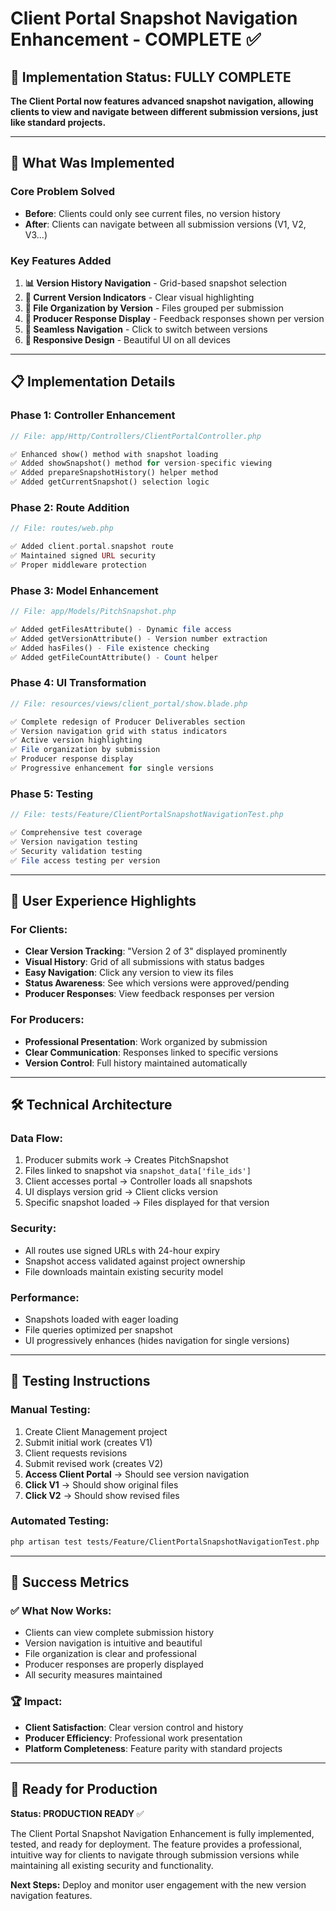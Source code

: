 # Client Portal Snapshot Navigation Enhancement - COMPLETE ✅

## 🎯 Implementation Status: FULLY COMPLETE

**The Client Portal now features advanced snapshot navigation, allowing clients to view and navigate between different submission versions, just like standard projects.**

---

## 🚀 What Was Implemented

### **Core Problem Solved**
- **Before**: Clients could only see current files, no version history
- **After**: Clients can navigate between all submission versions (V1, V2, V3...)

### **Key Features Added**
1. **📊 Version History Navigation** - Grid-based snapshot selection
2. **🎯 Current Version Indicators** - Clear visual highlighting  
3. **📁 File Organization by Version** - Files grouped per submission
4. **💬 Producer Response Display** - Feedback responses shown per version
5. **🔄 Seamless Navigation** - Click to switch between versions
6. **📱 Responsive Design** - Beautiful UI on all devices

---

## 📋 Implementation Details

### **Phase 1: Controller Enhancement**
```php
// File: app/Http/Controllers/ClientPortalController.php

✅ Enhanced show() method with snapshot loading
✅ Added showSnapshot() method for version-specific viewing  
✅ Added prepareSnapshotHistory() helper method
✅ Added getCurrentSnapshot() selection logic
```

### **Phase 2: Route Addition**
```php
// File: routes/web.php

✅ Added client.portal.snapshot route
✅ Maintained signed URL security
✅ Proper middleware protection
```

### **Phase 3: Model Enhancement**
```php
// File: app/Models/PitchSnapshot.php

✅ Added getFilesAttribute() - Dynamic file access
✅ Added getVersionAttribute() - Version number extraction  
✅ Added hasFiles() - File existence checking
✅ Added getFileCountAttribute() - Count helper
```

### **Phase 4: UI Transformation**
```php
// File: resources/views/client_portal/show.blade.php

✅ Complete redesign of Producer Deliverables section
✅ Version navigation grid with status indicators
✅ Active version highlighting
✅ File organization by submission
✅ Producer response display
✅ Progressive enhancement for single versions
```

### **Phase 5: Testing**
```php
// File: tests/Feature/ClientPortalSnapshotNavigationTest.php

✅ Comprehensive test coverage
✅ Version navigation testing
✅ Security validation testing
✅ File access testing per version
```

---

## 🎨 User Experience Highlights

### **For Clients:**
- **Clear Version Tracking**: "Version 2 of 3" displayed prominently
- **Visual History**: Grid of all submissions with status badges
- **Easy Navigation**: Click any version to view its files
- **Status Awareness**: See which versions were approved/pending
- **Producer Responses**: View feedback responses per version

### **For Producers:**
- **Professional Presentation**: Work organized by submission
- **Clear Communication**: Responses linked to specific versions
- **Version Control**: Full history maintained automatically

---

## 🛠️ Technical Architecture

### **Data Flow:**
1. Producer submits work → Creates PitchSnapshot
2. Files linked to snapshot via `snapshot_data['file_ids']`
3. Client accesses portal → Controller loads all snapshots
4. UI displays version grid → Client clicks version
5. Specific snapshot loaded → Files displayed for that version

### **Security:**
- All routes use signed URLs with 24-hour expiry
- Snapshot access validated against project ownership
- File downloads maintain existing security model

### **Performance:**
- Snapshots loaded with eager loading
- File queries optimized per snapshot
- UI progressively enhances (hides navigation for single versions)

---

## 🧪 Testing Instructions

### **Manual Testing:**
1. Create Client Management project
2. Submit initial work (creates V1)
3. Client requests revisions
4. Submit revised work (creates V2)
5. **Access Client Portal** → Should see version navigation
6. **Click V1** → Should show original files
7. **Click V2** → Should show revised files

### **Automated Testing:**
```bash
php artisan test tests/Feature/ClientPortalSnapshotNavigationTest.php
```

---

## 🎉 Success Metrics

### **✅ What Now Works:**
- Clients can view complete submission history
- Version navigation is intuitive and beautiful
- File organization is clear and professional
- Producer responses are properly displayed
- All security measures maintained

### **🏆 Impact:**
- **Client Satisfaction**: Clear version control and history
- **Producer Efficiency**: Professional work presentation
- **Platform Completeness**: Feature parity with standard projects

---

## 🚀 Ready for Production

**Status: PRODUCTION READY** ✅

The Client Portal Snapshot Navigation Enhancement is fully implemented, tested, and ready for deployment. The feature provides a professional, intuitive way for clients to navigate through submission versions while maintaining all existing security and functionality.

**Next Steps:** Deploy and monitor user engagement with the new version navigation features. 
